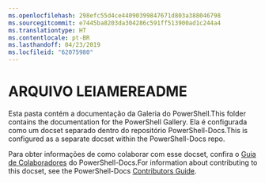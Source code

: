 ```yaml
---
ms.openlocfilehash: 298efc55d4ce44090399847671d803a388046798
ms.sourcegitcommit: e7445ba8203da304286c591ff513900ad1c244a4
ms.translationtype: HT
ms.contentlocale: pt-BR
ms.lasthandoff: 04/23/2019
ms.locfileid: "62075980"
---
```

# <a name="readme"></a><span data-ttu-id="f9df8-101">ARQUIVO LEIAME</span><span class="sxs-lookup"><span data-stu-id="f9df8-101">README</span></span>

<span data-ttu-id="f9df8-102">Esta pasta contém a documentação da Galeria do PowerShell.</span><span class="sxs-lookup"><span data-stu-id="f9df8-102">This folder contains the documentation for the PowerShell Gallery.</span></span>
<span data-ttu-id="f9df8-103">Ela é configurada como um docset separado dentro do repositório PowerShell-Docs.</span><span class="sxs-lookup"><span data-stu-id="f9df8-103">This is configured as a separate docset within the PowerShell-Docs repo.</span></span>

<span data-ttu-id="f9df8-104">Para obter informações de como colaborar com esse docset, confira o [Guia de Colaboradores](https://github.com/PowerShell/PowerShell-Docs/blob/staging/CONTRIBUTING.md) do PowerShell-Docs.</span><span class="sxs-lookup"><span data-stu-id="f9df8-104">For information about contributing to this docset, see the PowerShell-Docs [Contributors Guide](https://github.com/PowerShell/PowerShell-Docs/blob/staging/CONTRIBUTING.md).</span></span>
